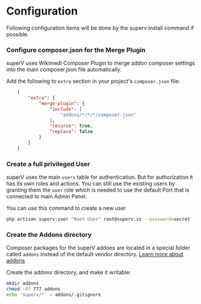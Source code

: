 # Configuration

<div class="alert alert--info">
Following configuration items will be done by the superv:install command if possible.
</div>

### Configure composer.json for the Merge Plugin
superV uses Wikimedi Composer Plugin to merge addon composer settings into the main composer.json file automatically. 

Add the following to `extra` section in your project's `composer.json` file:
```json
    {
        "extra": {
            "merge-plugin": {
                "include": [
                    "addons/*/*/*/composer.json"
                ],
                "recurse": true,
                "replace": false
            }
        }
    }
```


### Create a full privileged User
superV uses the main `users` table for authentication. But for authorization it has its own roles and actions. You can still use the existing users by granting them the `user` role which is needed to use the default Port that is connected to main Admin Panel.

You can use this command to create a new user

```bash
php artisan superv:user "Root User" root@superv.io --password=secret
```


### Create the Addons directory
Composer packages for the superV addons are located in a special folder called `addons` instead of the default vendor directory. [Learn more about addons](/concepts/Addons.md)

Create the addons directory, and make it writable:
```bash
mkdir addons
chmod -Rf 777 addons
echo 'superv/*' > addons/.gitignore
```
